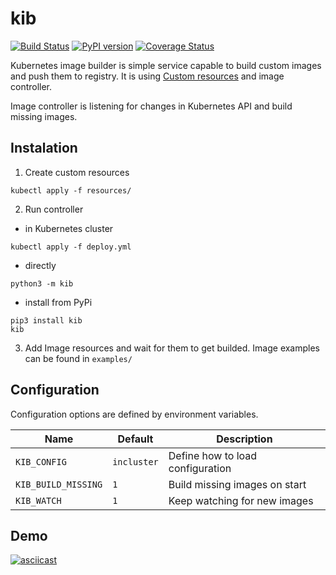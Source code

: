 # kib

[![Build Status](https://travis-ci.org/tomkukral/kib.svg?branch=master)](https://travis-ci.org/tomkukral/kib)
[![PyPI version](https://badge.fury.io/py/kib.svg)](https://badge.fury.io/py/kib)
[![Coverage Status](https://coveralls.io/repos/github/tomkukral/kib/badge.svg?branch=master)](https://coveralls.io/github/tomkukral/kib?branch=master)

Kubernetes image builder is simple service capable to build custom images and push them to registry. It is using [Custom resources](https://kubernetes.io/docs/concepts/api-extension/custom-resources/) and image controller.

Image controller is listening for changes in Kubernetes API and build missing images.

## Instalation

1. Create custom resources

```
kubectl apply -f resources/
```

2. Run controller

* in Kubernetes cluster

```
kubectl apply -f deploy.yml
```

* directly

```
python3 -m kib
```

* install from PyPi

```
pip3 install kib
kib
```

3. Add Image resources and wait for them to get builded. Image examples can be found in `examples/`

## Configuration

Configuration options are defined by environment variables.

Name | Default | Description
--- | --- | ---
`KIB_CONFIG` | `incluster` | Define how to load configuration
`KIB_BUILD_MISSING` | `1` | Build missing images on start
`KIB_WATCH` | `1` | Keep watching for new images

## Demo

[![asciicast](https://asciinema.org/a/137445.png)](https://asciinema.org/a/137445)
